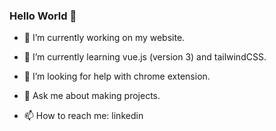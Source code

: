 ### Hello World 👋

<!--
**jolution/jolution** is a ✨ _special_ ✨ repository because its `README.md` (this file) appears on your GitHub profile.

Here are some ideas to get you started:
-->

- 🔭 I’m currently working on my website.
- 🌱 I’m currently learning vue.js (version 3) and tailwindCSS.

- 🤔 I’m looking for help with chrome extension.
- 💬 Ask me about making projects.
- 📫 How to reach me: linkedin
<!--
- 👯 I’m looking to collaborate on 
- 😄 Pronouns: ...
- ⚡ Fun fact: ...
-->
